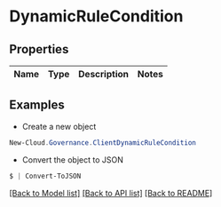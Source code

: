 # DynamicRuleCondition
## Properties

Name | Type | Description | Notes
------------ | ------------- | ------------- | -------------

## Examples

- Create a new object
```powershell
New-Cloud.Governance.ClientDynamicRuleCondition 
```

- Convert the object to JSON
```powershell
$ | Convert-ToJSON
```


[[Back to Model list]](../README.md#documentation-for-models) [[Back to API list]](../README.md#documentation-for-api-endpoints) [[Back to README]](../README.md)

